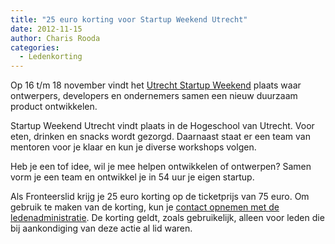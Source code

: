 ```yaml
---
title: "25 euro korting voor Startup Weekend Utrecht"
date: 2012-11-15
author: Charis Rooda
categories: 
  - Ledenkorting
---
```

Op 16 t/m 18 november vindt het [Utrecht Startup Weekend](http://www.startupweekendutrecht.nl/) plaats waar ontwerpers, developers en ondernemers samen een nieuw duurzaam product ontwikkelen.

Startup Weekend Utrecht vindt plaats in de Hogeschool van Utrecht. Voor eten, drinken en snacks wordt gezorgd. Daarnaast staat er een team van mentoren voor je klaar en kun je diverse workshops volgen.

Heb je een tof idee, wil je mee helpen ontwikkelen of ontwerpen? Samen vorm je een team en ontwikkel je in 54 uur je eigen startup.

Als Fronteerslid krijg je 25 euro korting op de ticketprijs van 75 euro. 
Om gebruik te maken van de korting, kun je [contact opnemen met de ledenadministratie](/nl/vereniging/contact/). De korting geldt, zoals gebruikelijk, alleen voor leden die bij aankondiging van deze actie al lid waren.
